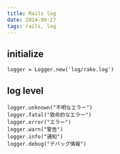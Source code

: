 ```yaml
---
title: Rails log
date: 2014-09-27
tags: rails, log
---
```


## initialize

`logger = Logger.new('log/rake.log')`


## log level

```
logger.unknown("不明なエラー")
logger.fatal("致命的なエラー")
logger.error("エラー")
logger.warn("警告")
logger.info("通知")
logger.debug("デバッグ情報")
```


